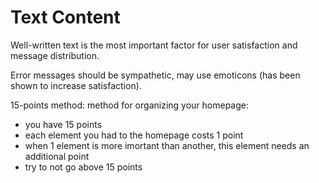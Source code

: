 # Text Content

Well-written text is the most important factor for user satisfaction and message distribution.

Error messages should be sympathetic, may use emoticons (has been shown to increase satisfaction).

15-points method: method for organizing your homepage:
- you have 15 points
- each element you had to the homepage costs 1 point
- when 1 element is more imortant than another, this element needs an additional point
- try to not go above 15 points
